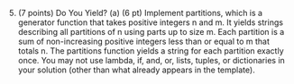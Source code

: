 5. (7 points) Do You Yield? 
(a) (6 pt) Implement partitions, which is a generator function that takes positive integers n and m. It yields strings describing all partitions of n using parts up to size m. Each partition is a sum of non-increasing positive integers less than or equal to m that totals n. The partitions function yields a string for each partition exactly once. You may not use lambda, if, and, or, lists, tuples, or dictionaries in your solution (other than what already appears in the template).